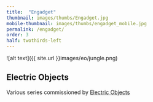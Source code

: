 ```yaml
---
title:  "Engadget"
thumbnail: images/thumbs/Engadget.jpg
mobile-thumbnail: images/thumbs/engadget_mobile.jpg
permalink: /engadget/
order: 3
half: twothirds-left
---
```


![alt text]({{ site.url }}images/eo/jungle.png)

## Electric Objects
Various series commissioned by [Electric Objects](http://electricobjects.com/)
